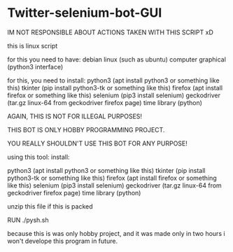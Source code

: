 # Twitter-selenium-bot-GUI
IM NOT RESPONSIBLE ABOUT ACTIONS TAKEN WITH THIS SCRIPT xD


this is linux script

for this you need to have:
debian linux (such as ubuntu)
computer
graphical (python3 interface)

for this, you need to install:
python3 (apt install python3 or something like this)
tkinter (pip install python3-tk or something like this)
firefox (apt install firefox or something like this)
selenium (pip3 install selenium)
geckodriver (tar.gz linux-64 from geckodriver firefox page)
time library (python)


AGAIN, THIS IS NOT FOR ILLEGAL PURPOSES!

THIS BOT IS ONLY HOBBY PROGRAMMING PROJECT.

YOU REALLY SHOULDN'T USE THIS BOT FOR ANY PURPOSE!

using this tool:
install:

python3 (apt install python3 or something like this)
tkinter (pip install python3-tk or something like this)
firefox (apt install firefox or something like this)
selenium (pip3 install selenium)
geckodriver (tar.gz linux-64 from geckodriver firefox page)
time library (python)

unzip this file if this is packed

RUN ./pysh.sh

because this is was only hobby project, and it was made only in two hours i won't develope this program in future.
